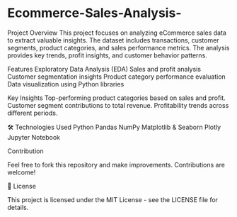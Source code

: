 # Ecommerce-Sales-Analysis-

 Project Overview
This project focuses on analyzing eCommerce sales data to extract valuable insights. The dataset includes transactions, customer segments, product categories, and sales performance metrics. The analysis provides key trends, profit insights, and customer behavior patterns.

 Features
Exploratory Data Analysis (EDA)
Sales and profit analysis
Customer segmentation insights
Product category performance evaluation
Data visualization using Python libraries

Key Insights
Top-performing product categories based on sales and profit.
Customer segment contributions to total revenue.
Profitability trends across different periods.

🛠️ Technologies Used
Python
Pandas
NumPy
Matplotlib & Seaborn
Plotly
Jupyter Notebook

Contribution

Feel free to fork this repository and make improvements. Contributions are welcome!

📝 License

This project is licensed under the MIT License - see the LICENSE file for details.


